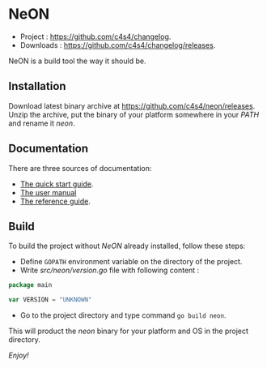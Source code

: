 NeON
====

- Project :   <https://github.com/c4s4/changelog>.
- Downloads : <https://github.com/c4s4/changelog/releases>.

NeON is a build tool the way it should be.

Installation
------------

Download latest binary archive at <https://github.com/c4s4/neon/releases>. Unzip
the archive, put the binary of your platform somewhere in your *PATH* and rename
it *neon*.

Documentation
-------------

There are three sources of documentation:

- [The quick start guide](doc/quickstart.md).
- [The user manual](doc/usermanual.md)
- [The reference guide](doc/reference.md).

Build
-----

To build the project without *NeON* already installed, follow these steps:

- Define `GOPATH` environment variable on the directory of the project.
- Write *src/neon/version.go* file with following content :

```go
package main

var VERSION = "UNKNOWN"
```

- Go to the project directory and type command `go build neon`.

This will product the *neon* binary for your platform and OS in the project
directory.

*Enjoy!*
